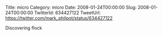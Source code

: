 Title: micro
Category: micro
Date: 2008-01-24T00:00:00
Slug: 2008-01-24T00:00:00
TwitterId: 634427122
TweetUrl: https://twitter.com/mark_philpot/status/634427122

Discovering flock